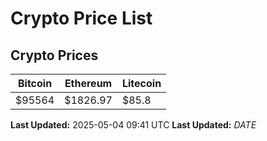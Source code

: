 # Crypto Price List

## Crypto Prices
| Bitcoin | Ethereum | Litecoin |
| ------- | -------- | -------- |
| $95564 | $1826.97 | $85.8 |
**Last Updated:** 2025-05-04 09:41 UTC
**Last Updated:** $DATE$
